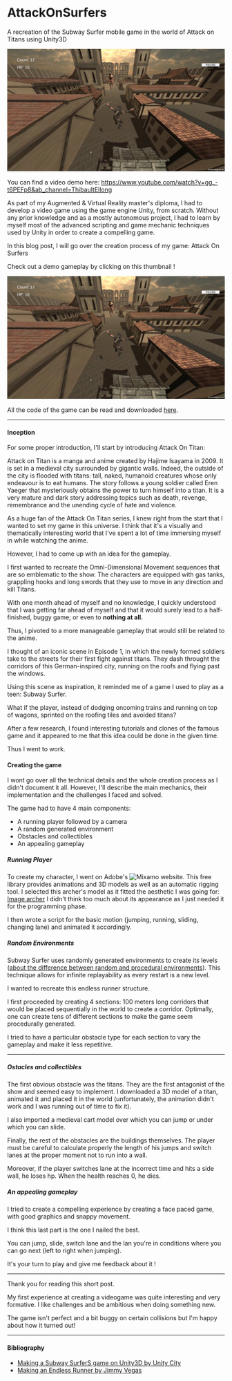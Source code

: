 # AttackOnSurfers
A recreation of the Subway Surfer mobile game in the world of Attack on Titans using Unity3D

![Demo Screenshot](./public/vlcsnap-2023-10-29-10h47m59s881.png)

You can find a video demo here: https://www.youtube.com/watch?v=gg_-t6PEFp8&ab_channel=ThibaultEllong

As part of my Augmented & Virtual Reality master's diploma, I had to develop a video game using the game engine Unity, from scratch.
Without any prior knowledge and as a mostly autonomous project, I had to learn by myself most of the advanced scripting and game mechanic techniques used by Unity in order to create a compelling game.

In this blog post, I will go over the creation process of my game: Attack On Surfers

Check out a demo gameplay by clicking on this thumbnail !

[![Watch the video](./public/vlcsnap-2023-10-29-10h47m59s881.png)](https://youtu.be/gg_-t6PEFp8)

All the code of the game can be read and downloaded [here](https://github.com/ThibaultEllong/AttackOnSurfers/tree/main).

---

#### Inception

For some proper introduction, I'll start by introducing Attack On Titan:

Attack on Titan is a manga and anime created by Hajime Isayama in 2009. It is set in a medieval city surrounded by gigantic walls. Indeed, the outside of the city is flooded with titans: tall, naked, humanoid creatures whose only endeavour is to eat humans.
The story follows a young soldier called Eren Yaeger that mysteriously obtains the power to turn himself into a titan.
It is a very mature and dark story addressing topics such as death, revenge, remembrance and the unending cycle of hate and violence.

As a huge fan of the Attack On Titan series, I knew right from the start that I wanted to set my game in this universe. I think that it's a visually and thematically interesting world that I've spent a lot of time immersing myself in while watching the anime.

However, I had to come up with an idea for the gameplay. 

I first wanted to recreate the Omni-Dimensional Movement sequences that are so emblematic to the show. The characters are equipped with gas tanks, grappling hooks and long swords that they use to move in any direction and kill Titans.

With one month ahead of myself and no knowledge, I quickly understood that I was getting far ahead of myself and that it would surely lead to a half-finished, buggy game; or even to **nothing at all.**

Thus, I pivoted to a more manageable gameplay that would still be related to the anime.

I thought of an iconic scene in Episode 1, in which the newly formed soldiers take to the streets for their first fight against titans. They dash throught the corridors of this German-inspired city, running on the roofs and flying past the windows.

Using this scene as inspiration, it reminded me of a game I used to play as a teen: Subway Surfer.

What if the player, instead of dodging oncoming trains and running on top of wagons, sprinted on the roofing tiles and avoided titans?

After a few research, I found interesting tutorials and clones of the famous game and it appeared to me that this idea could be done in the given time.

Thus I went to work.

#### Creating the game

I wont go over all the technical details and the whole creation process as I didn't document it all.
However, I'll describe the main mechanics, their implementation and the challenges I faced and solved.

The game had to have 4 main components:

- A running player followed by a camera
- A random generated environment
- Obstacles and collectibles
- An appealing gameplay

##### Running Player

To create my character, I went on Adobe's ![Mixamo website](https://www.mixamo.com/#/). This free library provides animations and 3D models as well as an automatic rigging tool.
I selected this archer's model as it fitted the aesthetic I was going for:
[Image archer](/public/game_unity/archer.png)
I didn't think too much about its appearance as I just needed it for the programming phase.

I then wrote a script for the basic motion (jumping, running, sliding, changing lane) and animated it accordingly.

##### Random Environments

Subway Surfer uses randomly generated environments to create its levels ([about the difference between random and procedural environments](https://www.gamedeveloper.com/design/procedural-vs-randomly-generated-content-in-game-design)). This technique allows for infinite replayability as every restart is a new level.

I wanted to recreate this endless runner structure.

I first proceeded by creating 4 sections: 100 meters long corridors that would be placed sequentially in the world to create a corridor. Optimally, one can create tens of different sections to make the game seem procedurally generated.

I tried to have a particular obstacle type for each section to vary the gameplay and make it less repetitive.

---

##### Ostacles and collectibles

The first obvious obstacle was the titans. They are the first antagonist of the show and seemed easy to implement.
I downloaded a 3D model of a titan, animated it and placed it in the world (unfortunately, the animation didn't work and I was running out of time to fix it).

I also imported a medieval cart model over which you can jump or under which you can slide.

Finally, the rest of the obstacles are the buildings themselves. The player must be careful to calculate properly the length of his jumps and switch lanes at the proper moment not to run into a wall.

Moreover, if the player switches lane at the incorrect time and hits a side wall, he loses hp. When the health reaches 0, he dies.

##### An appealing gameplay

I tried to create a compelling experience by creating a face paced game, with good graphics and snappy movement.

I think this last part is the one I nailed the best.

You can jump, slide, switch lane and the lan you're in conditions where you can go next (left to right when jumping).

It's your turn to play and give me feedback about it !

---

Thank you for reading this short post.

My first experience at creating a videogame was quite interesting and very formative.
I like challenges and be ambitious when doing something new.

The game isn't perfect and a bit buggy on certain collisions but I'm happy about how it turned out!


---

#### Bibliography

- [Making a Subway SurferS game on Unity3D by Unity City](https://www.youtube.com/watch?v=4iMvBkaG-Jw&ab_channel=UnityCity)
- [Making an Endless Runner by Jimmy Vegas](https://www.youtube.com/watch?v=u5hRtTEhnOA&list=PLZ1b66Z1KFKit4cSry_LWBisrSbVkEF4t&ab_channel=JimmyVegas)
